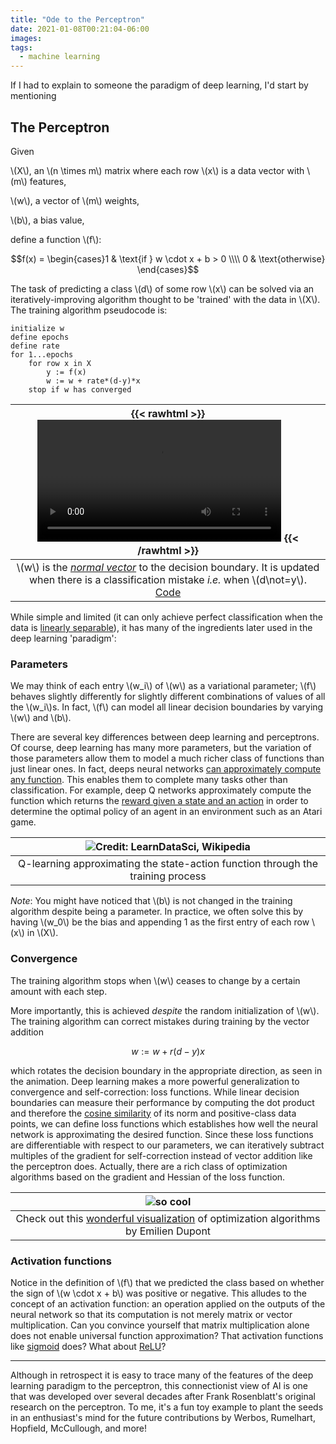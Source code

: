 ```yaml
---
title: "Ode to the Perceptron"
date: 2021-01-08T00:21:04-06:00
images:
tags: 
  - machine learning
---
```


If I had to explain to someone the paradigm of deep learning, I'd start by mentioning

## The Perceptron

Given 

\\(X\\), an \\(n \times m\\) matrix where each row \\(x\\) is a data vector with \\(m\\) features, 

\\(w\\), a vector of \\(m\\) weights,

\\(b\\), a bias value,

define a function \\(f\\):

$$f(x) = \begin{cases}1 & \text{if } w \cdot x + b > 0 \\\\ 0 & \text{otherwise} \end{cases}$$

The task of predicting a class \\(d\\) of some row \\(x\\) can be solved via an iteratively-improving algorithm thought to be 'trained' with the data in \\(X\\). The training algorithm pseudocode is:

```
initialize w
define epochs
define rate
for 1...epochs
	for row x in X
		y := f(x)
		w := w + rate*(d-y)*x
	stop if w has converged
```

| {{< rawhtml >}} <video controls width="80%"><source src="/Perceptron.mp4"></video> {{< /rawhtml >}} |
|:--:|
| \\(w\\) is the [*normal vector*](https://en.wikipedia.org/wiki/Normal_(geometry)) to the decision boundary. It is updated when there is a classification mistake *i.e.* when \\(d\not=y\\). [Code](https://gist.github.com/nathanielbd/9f61a02fd76b244cb180db171998c814) |

While simple and limited (it can only achieve perfect classification when the data is [linearly separable](https://en.wikipedia.org/wiki/Linear_separability)), it has many of the ingredients later used in the deep learning 'paradigm':

### Parameters

We may think of each entry \\(w_i\\) of \\(w\\) as a variational parameter; \\(f\\) behaves slightly differently for slightly different combinations of values of all the \\(w_i\\)s. In fact, \\(f\\) can model all linear decision boundaries by varying \\(w\\) and \\(b\\).

There are several key differences between deep learning and perceptrons. Of course, deep learning has many more parameters, but the variation of those parameters allow them to model a much richer class of functions than just linear ones. In fact, deeps neural networks [can approximately compute any function](http://neuralnetworksanddeeplearning.com/chap4.html). This enables them to complete many tasks other than classification. For example, deep Q networks approximately compute the function which returns the [reward given a state and an action](https://en.wikipedia.org/wiki/Q-learning#Algorithm) in order to determine the optimal policy of an agent in an environment such as an Atari game.

| ![Credit: LearnDataSci, Wikipedia](https://upload.wikimedia.org/wikipedia/commons/e/e0/Q-Learning_Matrix_Initialized_and_After_Training.png) |
|:--:|
| Q-learning approximating the state-action function through the training process |

*Note*: You might have noticed that \\(b\\) is not changed in the training algorithm despite being a parameter. In practice, we often solve this by having \\(w_0\\) be the bias and appending 1 as the first entry of each row \\(x\\) in \\(X\\).

### Convergence

The training algorithm stops when \\(w\\) ceases to change by a certain amount with each step. 

More importantly, this is achieved *despite* the random initialization of \\(w\\). The training algorithm can correct mistakes during training by the vector addition

$$w := w + r(d-y)x$$

which rotates the decision boundary in the appropriate direction, as seen in the animation. Deep learning makes a more powerful generalization to convergence and self-correction: loss functions. While linear decision boundaries can measure their performance by computing the dot product and therefore the [cosine similarity](https://en.wikipedia.org/wiki/Cosine_similarity) of its norm and positive-class data points, we can define loss functions which establishes how well the neural network is approximating the desired function. Since these loss functions are differentiable with respect to our parameters, we can iteratively subtract multiples of the gradient for self-correction instead of vector addition like the perceptron does. Actually, there are a rich class of optimization algorithms based on the gradient and Hessian of the loss function.

| ![so cool](https://emiliendupont.github.io/imgs/optim_viz_only_adam.png) |
|:--:|
| Check out this [wonderful visualization](https://emiliendupont.github.io/2018/01/24/optimization-visualization/) of optimization algorithms by Emilien Dupont |

### Activation functions

Notice in the definition of \\(f\\) that we predicted the class based on whether the sign of \\(w \cdot x + b\\) was positive or negative. This alludes to the concept of an activation function: an operation applied on the outputs of the neural network so that its computation is not merely matrix or vector multiplication. Can you convince yourself that matrix multiplication alone does not enable universal function approximation? That activation functions like [sigmoid](https://en.wikipedia.org/wiki/Sigmoid_function) does? What about [ReLU](https://en.wikipedia.org/wiki/Rectifier_(neural_networks))?

---

Although in retrospect it is easy to trace many of the features of the deep learning paradigm to the perceptron, this connectionist view of AI is one that was developed over several decades after Frank Rosenblatt's original research on the perceptron. To me, it's a fun toy example to plant the seeds in an enthusiast's mind for the future contributions by Werbos, Rumelhart, Hopfield, McCullough, and more!
